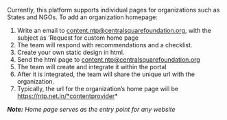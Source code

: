 Currently, this platform supports individual pages for organizations such as States and NGOs. To add an organization homepage:
1. Write an email to content.ntp@centralsquarefoundation.org, with the subject as ‘Request for custom home page
1. The team will respond with recommendations and a checklist.
1. Create your own static design in  html. 
1. Send the html page to content.ntp@centralsquarefoundation.org 
1. The team will create and  integrate it within the portal
1. After it is integrated, the team will share the unique url with the organization.
1. Typically, the url for the organization’s home page will be https://ntp.net.in/*contentprovider* 

***Note:***
*Home page serves as the entry point for any website*